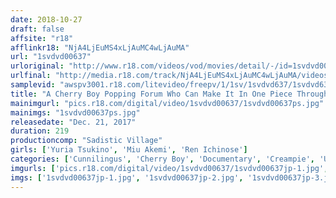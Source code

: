```yaml
---
date: 2018-10-27
draft: false
affsite: "r18"
afflinkr18: "NjA4LjEuMS4xLjAuMC4wLjAuMA"
url: "1svdvd00637"
urloriginal: "http://www.r18.com/videos/vod/movies/detail/-/id=1svdvd00637"
urlfinal: "http://media.r18.com/track/NjA4LjEuMS4xLjAuMC4wLjAuMA/videos/vod/movies/detail/-/id=1svdvd00637"
samplevid: "awspv3001.r18.com/litevideo/freepv/1/1sv/1svdvd637/1svdvd637_dmb_w.mp4"
title: "A Cherry Boy Popping Forum Who Can Make It In One Piece Through The Gauntlet Of Evil Teasing Super Techniques By This AV Actress Without Ejaculating And Win A Chance At 'Raw Creampie Cherry Boy Popping Sex!?'"
mainimgurl: "pics.r18.com/digital/video/1svdvd00637/1svdvd00637ps.jpg"
mainimgs: "1svdvd00637ps.jpg"
releasedate: "Dec. 21, 2017"
duration: 219
productioncomp: "Sadistic Village"
girls: ['Yuria Tsukino', 'Miu Akemi', 'Ren Ichinose']
categories: ['Cunnilingus', 'Cherry Boy', 'Documentary', 'Creampie', 'Urination', 'Hi-Def']
imgurls: ['pics.r18.com/digital/video/1svdvd00637/1svdvd00637jp-1.jpg', 'pics.r18.com/digital/video/1svdvd00637/1svdvd00637jp-2.jpg', 'pics.r18.com/digital/video/1svdvd00637/1svdvd00637jp-3.jpg', 'pics.r18.com/digital/video/1svdvd00637/1svdvd00637jp-4.jpg', 'pics.r18.com/digital/video/1svdvd00637/1svdvd00637jp-5.jpg', 'pics.r18.com/digital/video/1svdvd00637/1svdvd00637jp-6.jpg', 'pics.r18.com/digital/video/1svdvd00637/1svdvd00637jp-7.jpg', 'pics.r18.com/digital/video/1svdvd00637/1svdvd00637jp-8.jpg', 'pics.r18.com/digital/video/1svdvd00637/1svdvd00637jp-9.jpg', 'pics.r18.com/digital/video/1svdvd00637/1svdvd00637jp-10.jpg', 'pics.r18.com/digital/video/1svdvd00637/1svdvd00637jp-11.jpg', 'pics.r18.com/digital/video/1svdvd00637/1svdvd00637jp-12.jpg', 'pics.r18.com/digital/video/1svdvd00637/1svdvd00637jp-13.jpg', 'pics.r18.com/digital/video/1svdvd00637/1svdvd00637jp-14.jpg', 'pics.r18.com/digital/video/1svdvd00637/1svdvd00637jp-15.jpg', 'pics.r18.com/digital/video/1svdvd00637/1svdvd00637jp-16.jpg', 'pics.r18.com/digital/video/1svdvd00637/1svdvd00637jp-17.jpg', 'pics.r18.com/digital/video/1svdvd00637/1svdvd00637jp-18.jpg', 'pics.r18.com/digital/video/1svdvd00637/1svdvd00637jp-19.jpg', 'pics.r18.com/digital/video/1svdvd00637/1svdvd00637jp-20.jpg']
imgs: ['1svdvd00637jp-1.jpg', '1svdvd00637jp-2.jpg', '1svdvd00637jp-3.jpg', '1svdvd00637jp-4.jpg', '1svdvd00637jp-5.jpg', '1svdvd00637jp-6.jpg', '1svdvd00637jp-7.jpg', '1svdvd00637jp-8.jpg', '1svdvd00637jp-9.jpg', '1svdvd00637jp-10.jpg', '1svdvd00637jp-11.jpg', '1svdvd00637jp-12.jpg', '1svdvd00637jp-13.jpg', '1svdvd00637jp-14.jpg', '1svdvd00637jp-15.jpg', '1svdvd00637jp-16.jpg', '1svdvd00637jp-17.jpg', '1svdvd00637jp-18.jpg', '1svdvd00637jp-19.jpg', '1svdvd00637jp-20.jpg']
---
```

